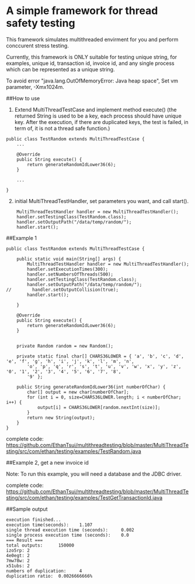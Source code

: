 A simple framework for thread safety testing
==================
This framework simulates multithreaded envirment for you and perform conccurent stress testing.

Currently, this framework is ONLY suitable for testing unique string, for examples, unique id, transaction id, invoice id, and any single process which can be represented as a unique string.

To avoid error "java.lang.OutOfMemoryError: Java heap space", Set vm parameter, -Xmx1024m.

##How to use

1. Extend MultiThreadTestCase and implement method execute() (the returned String is used to be a key, each process should have unique key. After the execution, if there are duplicated keys, the test is failed, in term of, it is not a thread safe function.)

```
public class TestRandom extends MultiThreadTestCase {
    ...

    @Override
    public String execute() {
        return generateRandomIdLower36(6);
    }
    
    ... 

}
```

2. initial MultiThreadTestHandler, set parameters you want, and call start().
```
    MultiThreadTestHandler handler = new MultiThreadTestHandler();
    handler.setTestingClass(TestRandom.class);
    handler.setOutputPath("/data/temp/random/");
    handler.start();

```


##Example 1

```
public class TestRandom extends MultiThreadTestCase {

    public static void main(String[] args) {
        MultiThreadTestHandler handler = new MultiThreadTestHandler();
        handler.setExecutionTimes(300);
        handler.setNumbersOfThreads(500);
        handler.setTestingClass(TestRandom.class);
        handler.setOutputPath("/data/temp/random/");
//        handler.setOutputCollision(true);
        handler.start();

    }

    @Override
    public String execute() {
        return generateRandomIdLower36(6);
    }

    
    private Random random = new Random();
    
    private static final char[] CHARS36LOWER = { 'a', 'b', 'c', 'd', 'e', 'f', 'g', 'h', 'i', 'j', 'k', 'l', 'm', 'n',
        'o', 'p', 'q', 'r', 's', 't', 'u', 'v', 'w', 'x', 'y', 'z', '0', '1', '2', '3', '4', '5', '6', '7', '8',
        '9' };
    
    public String generateRandomIdLower36(int numberOfChar) {
        char[] output = new char[numberOfChar];
        for (int i = 0, size=CHARS36LOWER.length; i < numberOfChar; i++) {
            output[i] = CHARS36LOWER[random.nextInt(size)];
        }
        return new String(output);
    }
}
```

complete code: https://github.com/EthanTsui/multithreadtesting/blob/master/MultiThreadTesting/src/com/ethan/testing/examples/TestRandom.java

##Example 2, get a new invoice id

Note: To run this example, you will need a database and the JDBC driver.

complete code: https://github.com/EthanTsui/multithreadtesting/blob/master/MultiThreadTesting/src/com/ethan/testing/examples/TestGetTransactionId.java

##Sample output

```
execution finished...
execution time(seconds): 	1.107
single thread execution time (seconds): 	0.002
single process execution time (seconds): 	0.0
=== Result ===
total outputs: 		150000
izo5rp: 2
4e0egt: 2
7mw78w: 2
x51ubs: 2
numbers of duplication: 	4
duplication ratio: 	0.0026666666%
```

